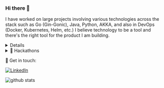 ### Hi there 👋

<!--
**nehsus/nehsus** is a ✨ _special_ ✨ repository because its `README.md` (this file) appears on your GitHub profile.

Here are some ideas to get you started:

- 🔭 I’m currently working on ...
- 🌱 I’m currently learning ...
- 👯 I’m looking to collaborate on ...
- 🤔 I’m looking for help with ...
- 💬 Ask me about ...
- 📫 How to reach me: ...
- 😄 Pronouns: ...
- ⚡ Fun fact: ...
-->

I have worked on large projects involving various technologies across the stack such as Go (Gin-Gonic), Java, Python, AKKA, and also in DevOps (Docker, Kubernetes, Helm, etc.) I believe technology to be a tool and there's the right tool for the product I am building.

<details>
  <summary🔥 Projects</summary>

| Project                                         | Type          | Role               | Date           | 
| ----------------------------------------------- | ------------- | ------------------ | -------------- |
| [LSTM Music Generation/UIC]                     | NLP           | Lead Developer     | Aug 2021 -     |
| [Personal](https://www.sushen.dev/)             | Blog          | Architect          | May 2021       |
| [National Park RPG/UIC]                         | Gaming        | Lead developer     | Jan - May 2021 |


</details>

<details>
  <summary>🚀 Hackathons</summary>

| Hack                                       | Award       |
| -------------------------------------------| ----------- |
| [DELL Futurist, India - 2019]              | Winner      |
| [Vodafone Ideathon, Bangalore - 2018]      | Winner      |
| [IESA Makeathon, Bangalore - 2018]         | Runner up   |
| [Sir MVIT Hack, Bangalore - 2017]          | Winner      |

</details>

💬 Get in touch:

[![LinkedIn](https://img.shields.io/badge/linkedin-%230077B5.svg?&style=for-the-badge&logo=linkedin&logoColor=white)](https://www.linkedin.com/in/sushenk/)


 ![github stats](https://github-readme-stats.vercel.app/api?username=nehsus&count_private=true&include_all_commits=true&show_icons=true&theme=vue)
